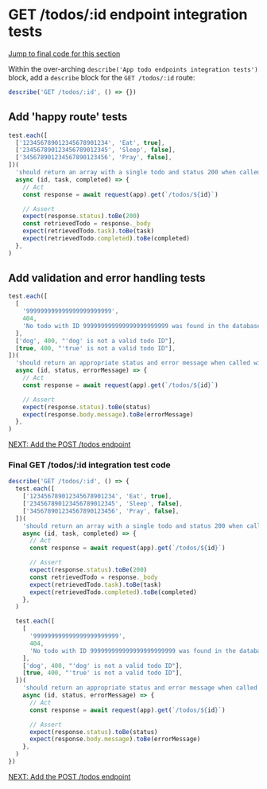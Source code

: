 # GET /todos/:id endpoint integration tests

[Jump to final code for this section](#final-get-todosid-integration-test-code)

Within the over-arching `describe('App todo endpoints integration tests')` block, add a `describe` block for the `GET /todos/:id` route:

```javascript
describe('GET /todos/:id', () => {})
```

## Add 'happy route' tests

```javascript
test.each([
  ['123456789012345678901234', 'Eat', true],
  ['234567890123456789012345', 'Sleep', false],
  ['345678901234567890123456', 'Pray', false],
])(
  'should return an array with a single todo and status 200 when called with an ID param: "%s"',
  async (id, task, completed) => {
    // Act
    const response = await request(app).get(`/todos/${id}`)

    // Assert
    expect(response.status).toBe(200)
    const retrievedTodo = response._body
    expect(retrievedTodo.task).toBe(task)
    expect(retrievedTodo.completed).toBe(completed)
  },
)
```

## Add validation and error handling tests

```javascript
test.each([
  [
    '999999999999999999999999',
    404,
    'No todo with ID 999999999999999999999999 was found in the database',
  ],
  ['dog', 400, "'dog' is not a valid todo ID"],
  [true, 400, "'true' is not a valid todo ID"],
])(
  'should return an appropriate status and error message when called with an ID param: "%s"',
  async (id, status, errorMessage) => {
    // Act
    const response = await request(app).get(`/todos/${id}`)

    // Assert
    expect(response.status).toBe(status)
    expect(response.body.message).toBe(errorMessage)
  },
)
```

[NEXT: Add the POST /todos endpoint](4a_createTodo_endpoint.md)

### Final GET /todos/:id integration test code

```javascript
describe('GET /todos/:id', () => {
  test.each([
    ['123456789012345678901234', 'Eat', true],
    ['234567890123456789012345', 'Sleep', false],
    ['345678901234567890123456', 'Pray', false],
  ])(
    'should return an array with a single todo and status 200 when called with an ID param: "%s"',
    async (id, task, completed) => {
      // Act
      const response = await request(app).get(`/todos/${id}`)

      // Assert
      expect(response.status).toBe(200)
      const retrievedTodo = response._body
      expect(retrievedTodo.task).toBe(task)
      expect(retrievedTodo.completed).toBe(completed)
    },
  )

  test.each([
    [
      '999999999999999999999999',
      404,
      'No todo with ID 999999999999999999999999 was found in the database',
    ],
    ['dog', 400, "'dog' is not a valid todo ID"],
    [true, 400, "'true' is not a valid todo ID"],
  ])(
    'should return an appropriate status and error message when called with an ID param: "%s"',
    async (id, status, errorMessage) => {
      // Act
      const response = await request(app).get(`/todos/${id}`)

      // Assert
      expect(response.status).toBe(status)
      expect(response.body.message).toBe(errorMessage)
    },
  )
})
```

[NEXT: Add the POST /todos endpoint](4a_createTodo_endpoint.md)
